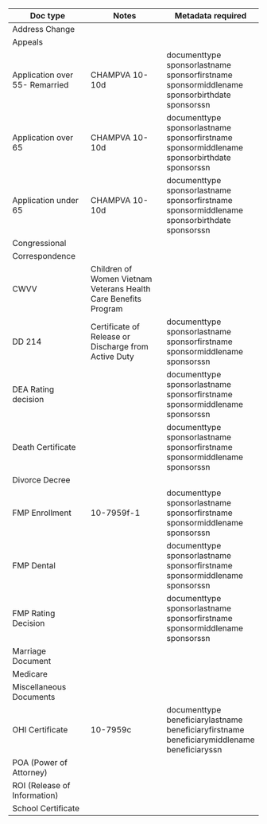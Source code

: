 | Doc type                       | Notes                                                        | Metadata required                                            |
|--------------------------------|--------------------------------------------------------------|--------------------------------------------------------------|
| Address Change                 |                                                              |                                                              |
| Appeals                        |                                                              |                                                              |
| Application over 55- Remarried | CHAMPVA 10-10d                                               | documenttype<br>sponsorlastname<br>sponsorfirstname<br>sponsormiddlename<br>sponsorbirthdate<br>sponsorssn |
| Application over 65            | CHAMPVA 10-10d                                               | documenttype<br>sponsorlastname<br>sponsorfirstname<br>sponsormiddlename<br>sponsorbirthdate<br>sponsorssn |
| Application under 65           | CHAMPVA 10-10d                                               | documenttype<br>sponsorlastname<br>sponsorfirstname<br>sponsormiddlename<br>sponsorbirthdate<br>sponsorssn |
| Congressional                  |                                                              |                                                              |
| Correspondence                 |                                                              |                                                              |
| CWVV                           | Children of Women Vietnam Veterans Health Care Benefits Program |                                                              |
| DD 214                         | Certificate of Release or Discharge from Active Duty         | documenttype<br>sponsorlastname<br>sponsorfirstname<br>sponsormiddlename<br>sponsorssn |
| DEA Rating decision            |                                                              | documenttype<br>sponsorlastname<br>sponsorfirstname<br>sponsormiddlename<br>sponsorssn |
| Death Certificate              |                                                              | documenttype<br>sponsorlastname<br>sponsorfirstname<br>sponsormiddlename<br>sponsorssn |
| Divorce Decree                 |                                                              |                                                              |
| FMP Enrollment                 | 10-7959f-1                                                   | documenttype<br>sponsorlastname<br>sponsorfirstname<br>sponsormiddlename<br>sponsorssn |
| FMP Dental                     |                                                              | documenttype<br>sponsorlastname<br>sponsorfirstname<br>sponsormiddlename<br>sponsorssn |
| FMP Rating Decision            |                                                              | documenttype<br>sponsorlastname<br>sponsorfirstname<br>sponsormiddlename<br>sponsorssn |
| Marriage Document              |                                                              |                                                              |
| Medicare                       |                                                              |                                                              |
| Miscellaneous Documents        |                                                              |                                                              |
| OHI Certificate                | 10-7959c                                                     | documenttype<br>beneficiarylastname<br>beneficiaryfirstname<br>beneficiarymiddlename<br>beneficiaryssn |
| POA (Power of Attorney)        |                                                              |                                                              |
| ROI (Release of Information)   |                                                              |                                                              |
| School Certificate             |                                                              |                                                              |
